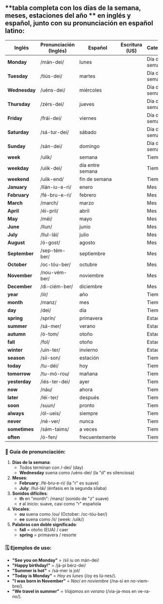 
## **tabla completa con los días de la semana, meses, estaciones del año ** en **inglés y español**, junto con su **pronunciación en español latino**:

| Inglés        | Pronunciación (Inglés) | Español          | Escritura (US) | Categoría        |
| ------------- | ---------------------- | ---------------- | -------------- | ---------------- |
| **Monday**    | /mán-dei/              | lunes            |                | Día de la semana |
| **Tuesday**   | /tiús-dei/             | martes           |                | Día de la semana |
| **Wednesday** | /uéns-dei/             | miércoles        |                | Día de la semana |
| **Thursday**  | /zérs-dei/             | jueves           |                | Día de la semana |
| **Friday**    | /frái-dei/             | viernes          |                | Día de la semana |
| **Saturday**  | /sá-tur-dei/           | sábado           |                | Día de la semana |
| **Sunday**    | /sán-dei/              | domingo          |                | Día de la semana |
| **week**      | /uíik/                 | semana           |                | Tiempo           |
| **weekday**   | /uíik-dei/             | día entre semana |                | Tiempo           |
| **weekend**   | /uíik-end/             | fin de semana    |                | Tiempo           |
| **January**   | /llán-iu-e-ri/         | enero            |                | Mes              |
| **February**  | /fé-bru-e-ri/          | febrero          |                | Mes              |
| **March**     | /march/                | marzo            |                | Mes              |
| **April**     | /éi-pril/              | abril            |                | Mes              |
| **May**       | /méi/                  | mayo             |                | Mes              |
| **June**      | /llun/                 | junio            |                | Mes              |
| **July**      | /llul-lái/             | julio            |                | Mes              |
| **August**    | /ó-gost/               | agosto           |                | Mes              |
| **September** | /sep-tém-ber/          | septiembre       |                | Mes              |
| **October**   | /oc-tóu-ber/           | octubre          |                | Mes              |
| **November**  | /nou-vém-ber/          | noviembre        |                | Mes              |
| **December**  | /di-ciém-ber/          | diciembre        |                | Mes              |
| **year**      | /iír/                  | año              |                | Tiempo           |
| **month**     | /manz/                 | mes              |                | Tiempo           |
| **day**       | /dei/                  | día              |                | Tiempo           |
| **spring**    | /sprín/                | primavera        |                | Estación         |
| **summer**    | /sá-mer/               | verano           |                | Estación         |
| **autumn**    | /ó-tom/                | otoño            |                | Estación         |
| **fall**      | /fol/                  | otoño            |                | Estación         |
| **winter**    | /uín-ter/              | invierno         |                | Estación         |
| **season**    | /síi-son/              | estación         |                | Tiempo           |
| **today**     | /tu-déi/               | hoy              |                | Tiempo           |
| **tomorrow**  | /tu-mó-rou/            | mañana           |                | Tiempo           |
| **yesterday** | /iés-ter-dei/          | ayer             |                | Tiempo           |
| **now**       | /náu/                  | ahora            |                | Tiempo           |
| **later**     | /léi-ter/              | después          |                | Tiempo           |
| **soon**      | /suun/                 | pronto           |                | Tiempo           |
| **always**    | /ól-ueis/              | siempre          |                | Tiempo           |
| **never**     | /né-ver/               | nunca            |                | Tiempo           |
| **sometimes** | /sám-taims/            | a veces          |                | Tiempo           |
| **often**     | /ó-fen/                | frecuentemente   |                | Tiempo           |

### 📌 **Guía de pronunciación:**
1. **Días de la semana**:
    - Todos terminan con /-dei/ (day)
    - **Wednesday** suena como /uéns-dei/ (la "d" es silenciosa)
2. **Meses**:
    - **February**: /fé-bru-e-ri/ (la "r" es suave)
    - **July**: /llul-lái/ (énfasis en la segunda sílaba)
3. **Sonidos difíciles**:
    - **th** en "month": /manz/ (sonido de "z" suave)
    - **r** al inicio: suave, casi como "r" española
4. **Vocales**:
    - **ou** suena como /ou/ (October: /oc-tóu-ber/)
    - **ee** suena como /ii/ (week: /uíik/)
5. **Palabras con doble significado**:
    - **fall** = otoño (EUA) / caer
    - **spring** = primavera / resorte

### 🗓️ **Ejemplos de uso:**
- **"See you on Monday"** = /síi iu on mán-dei/
- **"Happy birthday!"** = /já-pi bérz-dei/
- **"Summer is hot"** = /sá-mer is jot/
- **"Today is Monday"** = _Hoy es lunes_ (/oy es lú-nes/).
- **"I was born in November"** = _Nací en noviembre_ (/na-sí en no-viem-bre/).
- **"We travel in summer"** = _Viajamos en verano_ (/via-ja-mos en ve-ra-no/).